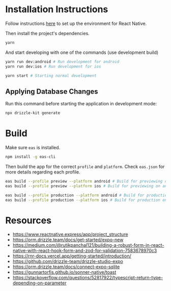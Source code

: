 # Installation Instructions

Follow instructions [here](https://reactnative.dev/docs/set-up-your-environment) to set up the environment for React Native.

Then install the project's dependencies.

```sh
yarn
```

And start developing with one of the commands (use development build)

```sh
yarn run dev:android # Run development for android
yarn run dev:ios # Run development for ios

yarn start # Starting normal development
```

## Applying Database Changes

Run this command before starting the application in development mode:

```sh
npx drizzle-kit generate
```

# Build

Make sure `eas` is installed.

```sh
npm install -g eas-cli
```

Then build the app for the correct `profile` and `platform`. Check `eas.json` for more details regarding each profile.

```sh
eas build --profile preview --platform android # Build for previewing on android
eas build --profile preview --platform ios # Build for previewing on android

eas build --profile production --platform android # Build for production on android
eas build --profile production --platform ios # Build for production on ios
```

# Resources

- https://www.reactnative.express/app/project_structure
- https://orm.drizzle.team/docs/get-started/expo-new
- https://medium.com/@rutikpanchal121/building-a-robust-form-in-react-native-with-react-hook-form-and-zod-for-validation-7583678970c3
- https://rnr-docs.vercel.app/getting-started/introduction/
- https://github.com/drizzle-team/drizzle-studio-expo
- https://orm.drizzle.team/docs/connect-expo-sqlite
- https://gunnartorfis.github.io/sonner-native/toast
- https://stackoverflow.com/questions/52817922/typescript-return-type-depending-on-parameter
